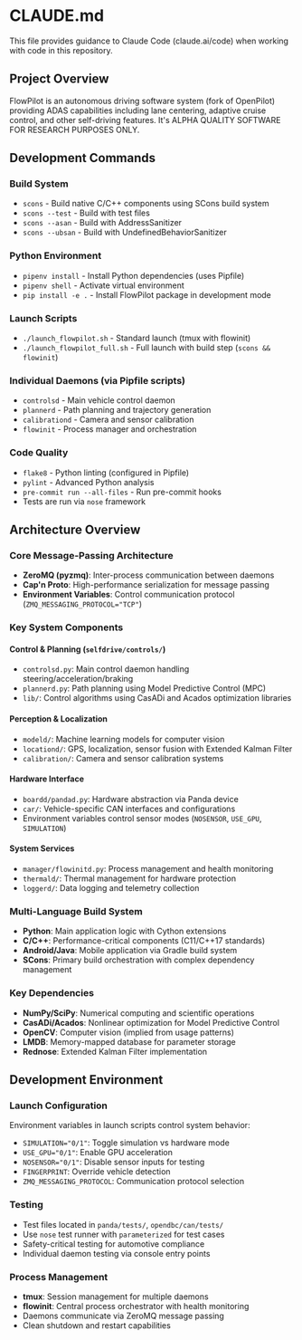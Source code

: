 # CLAUDE.md

This file provides guidance to Claude Code (claude.ai/code) when working with code in this repository.

## Project Overview

FlowPilot is an autonomous driving software system (fork of OpenPilot) providing ADAS capabilities including lane centering, adaptive cruise control, and other self-driving features. It's ALPHA QUALITY SOFTWARE FOR RESEARCH PURPOSES ONLY.

## Development Commands

### Build System
- `scons` - Build native C/C++ components using SCons build system
- `scons --test` - Build with test files
- `scons --asan` - Build with AddressSanitizer
- `scons --ubsan` - Build with UndefinedBehaviorSanitizer

### Python Environment
- `pipenv install` - Install Python dependencies (uses Pipfile)
- `pipenv shell` - Activate virtual environment
- `pip install -e .` - Install FlowPilot package in development mode

### Launch Scripts
- `./launch_flowpilot.sh` - Standard launch (tmux with flowinit)
- `./launch_flowpilot_full.sh` - Full launch with build step (`scons && flowinit`)

### Individual Daemons (via Pipfile scripts)
- `controlsd` - Main vehicle control daemon
- `plannerd` - Path planning and trajectory generation
- `calibrationd` - Camera and sensor calibration
- `flowinit` - Process manager and orchestration

### Code Quality
- `flake8` - Python linting (configured in Pipfile)
- `pylint` - Advanced Python analysis
- `pre-commit run --all-files` - Run pre-commit hooks
- Tests are run via `nose` framework

## Architecture Overview

### Core Message-Passing Architecture
- **ZeroMQ (pyzmq)**: Inter-process communication between daemons
- **Cap'n Proto**: High-performance serialization for message passing
- **Environment Variables**: Control communication protocol (`ZMQ_MESSAGING_PROTOCOL="TCP"`)

### Key System Components

#### Control & Planning (`selfdrive/controls/`)
- `controlsd.py`: Main control daemon handling steering/acceleration/braking
- `plannerd.py`: Path planning using Model Predictive Control (MPC)
- `lib/`: Control algorithms using CasADi and Acados optimization libraries

#### Perception & Localization
- `modeld/`: Machine learning models for computer vision
- `locationd/`: GPS, localization, sensor fusion with Extended Kalman Filter
- `calibration/`: Camera and sensor calibration systems

#### Hardware Interface
- `boardd/pandad.py`: Hardware abstraction via Panda device
- `car/`: Vehicle-specific CAN interfaces and configurations
- Environment variables control sensor modes (`NOSENSOR`, `USE_GPU`, `SIMULATION`)

#### System Services
- `manager/flowinitd.py`: Process management and health monitoring
- `thermald/`: Thermal management for hardware protection
- `loggerd/`: Data logging and telemetry collection

### Multi-Language Build System
- **Python**: Main application logic with Cython extensions
- **C/C++**: Performance-critical components (C11/C++17 standards)
- **Android/Java**: Mobile application via Gradle build system
- **SCons**: Primary build orchestration with complex dependency management

### Key Dependencies
- **NumPy/SciPy**: Numerical computing and scientific operations
- **CasADi/Acados**: Nonlinear optimization for Model Predictive Control
- **OpenCV**: Computer vision (implied from usage patterns)
- **LMDB**: Memory-mapped database for parameter storage
- **Rednose**: Extended Kalman Filter implementation

## Development Environment

### Launch Configuration
Environment variables in launch scripts control system behavior:
- `SIMULATION="0/1"`: Toggle simulation vs hardware mode
- `USE_GPU="0/1"`: Enable GPU acceleration
- `NOSENSOR="0/1"`: Disable sensor inputs for testing
- `FINGERPRINT`: Override vehicle detection
- `ZMQ_MESSAGING_PROTOCOL`: Communication protocol selection

### Testing
- Test files located in `panda/tests/`, `opendbc/can/tests/`
- Use `nose` test runner with `parameterized` for test cases
- Safety-critical testing for automotive compliance
- Individual daemon testing via console entry points

### Process Management
- **tmux**: Session management for multiple daemons
- **flowinit**: Central process orchestrator with health monitoring
- Daemons communicate via ZeroMQ message passing
- Clean shutdown and restart capabilities